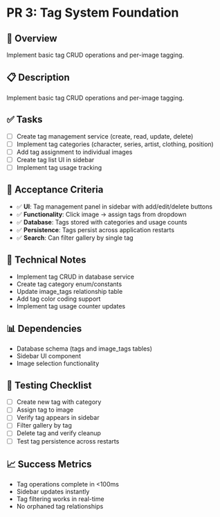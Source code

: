 # PR 3: Tag System Foundation

## 🎯 **Overview**
Implement basic tag CRUD operations and per-image tagging.

## 📋 **Description**
Implement basic tag CRUD operations and per-image tagging.

## ✅ **Tasks**
- [ ] Create tag management service (create, read, update, delete)
- [ ] Implement tag categories (character, series, artist, clothing, position)
- [ ] Add tag assignment to individual images
- [ ] Create tag list UI in sidebar
- [ ] Implement tag usage tracking

## 🧪 **Acceptance Criteria**
- ✅ **UI**: Tag management panel in sidebar with add/edit/delete buttons
- ✅ **Functionality**: Click image → assign tags from dropdown
- ✅ **Database**: Tags stored with categories and usage counts
- ✅ **Persistence**: Tags persist across application restarts
- ✅ **Search**: Can filter gallery by single tag

## 🔧 **Technical Notes**
- Implement tag CRUD in database service
- Create tag category enum/constants
- Update image_tags relationship table
- Add tag color coding support
- Implement tag usage counter updates

## 📊 **Dependencies**
- Database schema (tags and image_tags tables)
- Sidebar UI component
- Image selection functionality

## 🧪 **Testing Checklist**
- [ ] Create new tag with category
- [ ] Assign tag to image
- [ ] Verify tag appears in sidebar
- [ ] Filter gallery by tag
- [ ] Delete tag and verify cleanup
- [ ] Test tag persistence across restarts

## 📈 **Success Metrics**
- Tag operations complete in <100ms
- Sidebar updates instantly
- Tag filtering works in real-time
- No orphaned tag relationships
